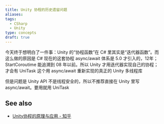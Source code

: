 ```yaml
---
title: Unity 协程的历史遗留问题
aliases: 
tags:
  - CSharp
  - Unity
type: concepts
draft: true
---
```


今天终于想明白了一件事：Unity 的“协程函数”在 C# 里其实是“迭代器函数”。而这么做的原因是 C# 现在的这套协程 async/await 体系是 5.0 才引入的，12年；StartCoroutime 能追溯到 08 年以前。所以 Unity 才用迭代器实现自己的协程；才会有 UniTask 这个用 async/await 重新实现的真正的 Unity 多线程库

但是问题是 Unity API 不是线程安全的，所以不推荐直接在 Unity 里写 async/await。要用就用 UniTask

## See also

- [Unity协程的原理与应用 - 知乎](https://zhuanlan.zhihu.com/p/279383752)